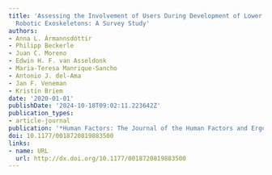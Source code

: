 ```yaml
---
title: 'Assessing the Involvement of Users During Development of Lower Limb Wearable
  Robotic Exoskeletons: A Survey Study'
authors:
- Anna L. Ármannsdóttir
- Philipp Beckerle
- Juan C. Moreno
- Edwin H. F. van Asseldonk
- Maria-Teresa Manrique-Sancho
- Antonio J. del-Ama
- Jan F. Veneman
- Kristín Briem
date: '2020-01-01'
publishDate: '2024-10-18T09:02:11.223642Z'
publication_types:
- article-journal
publication: '*Human Factors: The Journal of the Human Factors and Ergonomics Society*'
doi: 10.1177/0018720819883500
links:
- name: URL
  url: http://dx.doi.org/10.1177/0018720819883500
---
```

